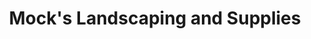 ---
title: "Mock's Landscaping and Supplies"
url: /mankato/mocks-landscaping-and-supplies/
shop: garden centre
---